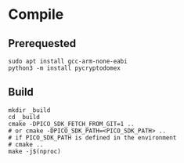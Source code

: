 # Compile

## Prerequested

```
sudo apt install gcc-arm-none-eabi
python3 -m install pycryptodomex
```

## Build

```
mkdir _build
cd _build
cmake -DPICO_SDK_FETCH_FROM_GIT=1 ..
# or cmake -DPICO_SDK_PATH=<PICO_SDK_PATH> ..
# if PICO_SDK_PATH is defined in the environment
# cmake ..
make -j$(nproc)
```
